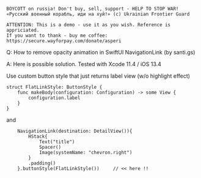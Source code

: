 ```
BOYCOTT on russia! Don't buy, sell, support - HELP TO STOP WAR!
«Русский военный корабль, иди на хуй!» (c) Ukrainian Frontier Guard

ATTENTION: This is a demo - use it as you wish. Reference is appriciated.
If you want to thank - buy me coffee: https://secure.wayforpay.com/donate/asperi
```

Q: How to remove opacity animation in SwiftUI NavigationLink (by santi.gs)

A: Here is possible solution. Tested with Xcode 11.4 / iOS 13.4

Use custom button style that just returns label view (w/o highlight effect)

```
struct FlatLinkStyle: ButtonStyle {
    func makeBody(configuration: Configuration) -> some View {
        configuration.label
    }
}
```

and

        NavigationLink(destination: DetailView()){
            HStack{
                Text("title")
                Spacer()
                Image(systemName: "chevron.right")
            }
            .padding()
        }.buttonStyle(FlatLinkStyle())     // << here !!
